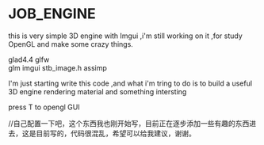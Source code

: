 # JOB_ENGINE
this is very simple 3D engine with Imgui ,i'm still working on it ,for study OpenGL and make some crazy things.

glad4.4
glfw    
glm
imgui
stb_image.h
assimp

I'm just starting write this code ,and what i'm tring to do is to build a useful 3D engine rendering material and something intersting 

press T to opengl GUI


//自己配置一下吧，这个东西我也刚开始写，目前正在逐步添加一些有趣的东西进去，这是目前写的，代码很混乱，希望可以给我建议，谢谢。



